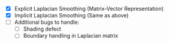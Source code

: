 - [x] Explicit Laplacian Smoothing (Matrix-Vector Representation)
- [x] Implicit Laplacian Smoothing (Same as above)
- [ ] Additional bugs to handle:
  - [ ] Shading defect
  - [ ] Boundary handling in Laplacian matrix
